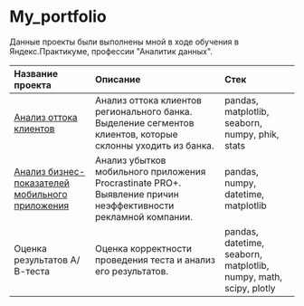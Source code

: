 # My_portfolio

Данные проекты были выполнены мной в ходе обучения в Яндекс.Практикуме, профессии "Аналитик данных".

| Название проекта      | Описание                               | Стек                        |
| :-------------------- | :------------------------------------- |:----------------------------|
| [Анализ оттока клиентов](https://github.com/chulok-91/My_portfolio/tree/main/churn_clients_banks)| Анализ оттока клиентов регионального банка. Выделение сегментов клиентов, которые склонны уходить из банка.| pandas, matplotlib, seaborn, numpy, phik, stats| 
| [Анализ бизнес-показателей мобильного приложения](https://github.com/chulok-91/My_portfolio/tree/main/research_losses_mobile_app)| Анализ убытков мобильного приложения Procrastinate PRО+. Выявление причин неэффективности рекламной компании. | pandas, numpy, datetime, matplotlib |
| Оценка результатов А/В-теста | Оценка корректности проведения теста и анализ его результатов. | pandas, datetime, seaborn, matplotlib, numpy, math, scipy, plotly |
